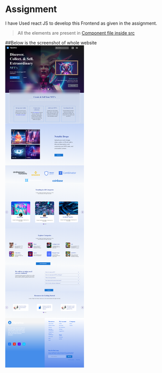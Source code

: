 # Assignment

I have Used react JS to develop this Frontend as given in the assignment.
> All the elements are present in [Component file inside src](https://github.com/Atul240202/Assignment/tree/main/src/Components)

##Below is the screenshot of whole website
![This is an image](https://github.com/Atul240202/Assignment/blob/main/screencapture-totality-corp-assignment-netlify-app-2022-05-15-17_06_59.png)

